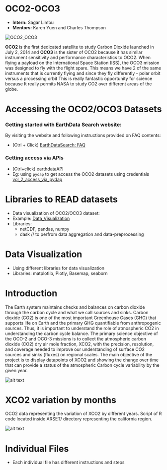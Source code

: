 # OCO2-OCO3

* <b>Intern:</b> Sagar Limbu
* <b>Mentors:</b> Karen Yuen and Charles Thompson



![OCO2_OCO3](https://github.com/sagarlimbu0/OCO2-OCO3/blob/main/animation_visuals/OCO2_OCO3.png)

<b>OCO2</b> is the first dedicated satellite to study Carbon Dioxide launched in July 2, 2014 and <b>OCO3</b> 
is the sister of OCO2 because it has similar instrument sensitivity and performance characteristics to OCO2.
When flying a payload on the International Space Station (ISS), the OCO3 mission was designed to fly with the flight spare.
This means we have 2 of the same instruments that is currently flying and since they fly differently - polar orbit versus a processing orbit
This is really fantastic opportunity for science because It really permits NASA to study CO2 over different areas of the globe. 

# Accessing the OCO2/OCO3 Datasets
### Getting started with EarthData Search website:
By visiting the website and following instructions provided on FAQ contents:
- (Ctrl + Click) [EarthDataSearch: FAQ](https://www.earthdata.nasa.gov/faq/earthdata-search-faq)

### Getting access via APIs
- (Ctrl+click) [earthdataAPI](https://www.earthdata.nasa.gov/engage/open-data-services-and-software/api#edsc)
- Eg: using `pydap` to get access the OCO2 datasets using credentials
[vol_2_access_via_pydap](https://nbviewer.org/github/sagarlimbu0/OCO2-OCO3/blob/main/ARSET_/vol_2_pydap_access_EarthData.ipynb)

# Libraries to READ datasets
- Data visualization of OCO2/OCO3 dataset:
- Example:
[Data_Visualization](https://github.com/sagarlimbu0/OCO2-OCO3/tree/main/Data_Visualization_OCO2_OCO3)
- Libraries: 
  - netCDF, pandas, numpy
  - dask // to perfrom data aggregation and data-preprocessing
  
# Data Visualization
- Using different libraries for data visualization
- Libraries: matplotlib, Plotly, Basemap, seaborn

# Introduction
The Earth system maintains checks and balances on carbon dioxide through the carbon cycle and what we call sources and sinks. Carbon dioxide (CO2) is one of the most important Greenhouse Gases (GHG) that supports life on Earth and the primary GHG quantifiable from anthropogenic sources. Thus, it is important to understand the role of atmospheric CO2 in understanding the carbon cycle balance. The primary science objective of the OCO-2 and OCO-3 missions is to collect the atmospheric carbon dioxide (CO2) dry air mole fraction, XCO2, with the precision, resolution, and coverage needed to improve our understanding of surface CO2 sources and sinks (fluxes) on regional scales. 
The main objective of the project is to display datapoints of XCO2 and showing the change over time that can provide a status of the atmospheric Carbon cycle variability by the given year.

![alt text](https://github.com/sagarlimbu0/OCO2-OCO3/blob/main/animation_visuals/2019_half_year.gif)

# XCO2 variation by months
OCO2 data representing the variation of XCO2 by different years. Script of R code located inside ARSET/ directory representing the california region.

![alt text](https://github.com/sagarlimbu0/OCO2-OCO3/blob/main/animation_visuals/variation_by_months_oco2_2014_2020.gif)

# Individual Files
- Each individual file has different instructions and steps
